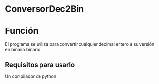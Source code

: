 #  ConversorDec2Bin
# Función
El programa se utiliza para convertir cualquier decimal entero  a su versión en binario binario
## Requisitos para usarlo 
Un compilador de python 

